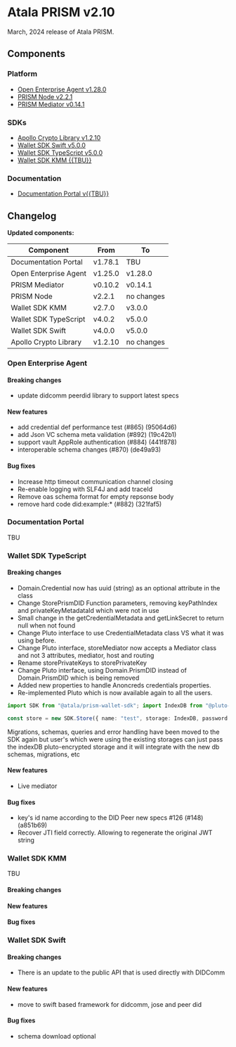 # Atala PRISM v2.10

March, 2024 release of Atala PRISM.

## Components

### Platform

* [Open Enterprise Agent v1.28.0](https://github.com/hyperledger-labs/open-enterprise-agent/releases/tag/prism-agent-v1.28.0)
* [PRISM Node v2.2.1](https://github.com/input-output-hk/atala-prism/releases/tag/v2.2.1)
* [PRISM Mediator v0.14.1](https://github.com/input-output-hk/atala-prism-mediator/releases/tag/prism-mediator-v0.14.1)

### SDKs

* [Apollo Crypto Library v1.2.10](https://github.com/input-output-hk/atala-prism-apollo/releases/tag/v1.2.10)
* [Wallet SDK Swift v5.0.0](https://github.com/input-output-hk/atala-prism-wallet-sdk-swift/releases/tag/5.0.0)
* [Wallet SDK TypeScript v5.0.0](https://github.com/input-output-hk/atala-prism-wallet-sdk-ts/releases/tag/v5.0.0)
* [Wallet SDK KMM {{TBU}}](https://github.com/input-output-hk/atala-prism-wallet-sdk-kmm/releases/tag/v{{TBU}})

### Documentation

* [Documentation Portal v{{TBU}}](https://github.com/input-output-hk/atala-prism-docs/releases/tag/v{{TBU}})

## Changelog

**Updated components:**

| Component             | From    | To         |
| --------------------- | ------- | ---------- |
| Documentation Portal  | v1.78.1 | TBU        |
| Open Enterprise Agent | v1.25.0 | v1.28.0    |
| PRISM Mediator        | v0.10.2 | v0.14.1    |
| PRISM Node            | v2.2.1  | no changes |
| Wallet SDK KMM        | v2.7.0  | v3.0.0     |
| Wallet SDK TypeScript | v4.0.2  | v5.0.0     |
| Wallet SDK Swift      | v4.0.0  | v5.0.0     |
| Apollo Crypto Library | v1.2.10 | no changes |

### Open Enterprise Agent

#### Breaking changes

- update didcomm peerdid library to support latest specs

#### New features

- add credential def performance test (#865) (95064d6)
- add Json VC schema meta validation (#892) (19c42b1)
- support vault AppRole authentication (#884) (441f878)
- interoperable schema changes (#870) (de49a93)

#### Bug fixes 

- Increase http timeout communication channel closing
- Re-enable logging with SLF4J and add traceId
- Remove oas schema format for empty repsonse body
- remove hard code did:example:* (#882) (321faf5)

### Documentation Portal

TBU

### Wallet SDK TypeScript

#### Breaking changes

- Domain.Credential now has uuid (string) as an optional attribute in the class
- Change StorePrismDID Function parameters, removing keyPathIndex and privateKeyMetadataId which were not in use
- Small change in the getCredentialMetadata and getLinkSecret to return null when not found
- Change Pluto interface to use CredentialMetadata class VS what it was using before.
- Change Pluto interface, storeMediator now accepts a Mediator class and not 3 attributes, mediator, host and routing
- Rename storePrivateKeys to storePrivateKey
- Change Pluto interface, using Domain.PrismDID instead of Domain.PrismDID which is being removed
- Added new properties to handle Anoncreds credentials properties.
- Re-implemented Pluto which is now available again to all the users.

```typescript
import SDK from "@atala/prism-wallet-sdk"; import IndexDB from "@pluto-encrypted/indexdb";

const store = new SDK.Store({ name: "test", storage: IndexDB, password: Buffer.from("demoapp").toString("hex") }); const pluto = new SDK.Pluto(store, apollo);
```

Migrations, schemas, queries and error handling have been moved to the SDK again but user's which were using the existing storages can just pass the indexDB pluto-encrypted storage and it will integrate with the new db schemas, migrations, etc

#### New features

- Live mediator

#### Bug fixes

- key's id name according to the DID Peer new specs #126 (#148) (a851b69)
- Recover JTI field correctly. Allowing to regenerate the original JWT string

### Wallet SDK KMM

TBU

#### Breaking changes

#### New features

#### Bug fixes

### Wallet SDK Swift

#### Breaking changes

- There is an update to the public API that is used directly with DIDComm

#### New features

- move to swift based framework for didcomm, jose and peer did

#### Bug fixes

- schema download optional
